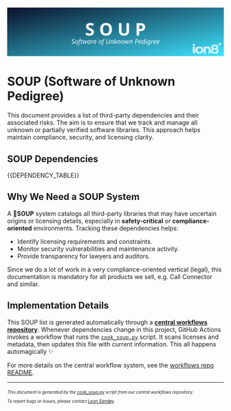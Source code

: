 ![header image](https://github.com/ion8/workflows/blob/fed2abdeb833c84350a1b016a7fde8c0d43604e8/scripts/cook_soup_header.svg)

# SOUP (Software of Unknown Pedigree)

This document provides a list of third-party dependencies and their associated risks. The aim is to ensure that we track and manage all unknown or partially verified software libraries. This approach helps maintain compliance, security, and licensing clarity.

## SOUP Dependencies

{{DEPENDENCY_TABLE}}

## Why We Need a SOUP System

A 🍲**SOUP** system catalogs all third-party libraries that may have uncertain origins or licensing details, especially in **safety-critical** or **compliance-oriented** environments. Tracking these dependencies helps:

- Identify licensing requirements and constraints.
- Monitor security vulnerabilities and maintenance activity.
- Provide transparency for lawyers and auditors.

Since we do a lot of work in a very compliance-oriented vertical (legal), this documentation is mandatory for all products we sell, e.g. Call Connector and similar.

## Implementation Details

This SOUP list is generated automatically through a [**central workflows repository**](https://github.com/ion8/workflows). Whenever dependencies change in this project, GitHub Actions invokes a workflow that runs the [`cook_soup.py`](https://github.com/ion8/workflows/blob/main/.github/scripts/cook_soup.py) script. It scans licenses and metadata, then updates this file with current information. This all happens automagically ✨

For more details on the central workflow system, see the [workflows repo README](https://github.com/ion8/workflows#readme).

---

<sub><sup>_This document is generated by the [cook_soup.py](https://github.com/ion8/workflows/blob/main/.github/scripts/cook_soup.py) script from our central workflows repository._</sup></sub><br>
<sub><sup>_To report bugs or issues, please contact [Leon Sandøy](https://github.com/lemonsaurus)._</sup></sub>
